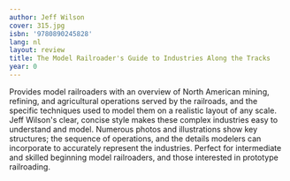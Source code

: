 ```yaml
---
author: Jeff Wilson
cover: 315.jpg
isbn: '9780890245828'
lang: nl
layout: review
title: The Model Railroader's Guide to Industries Along the Tracks
year: 0
---
```

Provides model railroaders with an overview of North American mining, refining, and agricultural operations served by the railroads, and the specific techniques used to model them on a realistic layout of any scale. Jeff Wilson's clear, concise style makes these complex industries easy to understand and model. Numerous photos and illustrations show key structures; the sequence of operations, and the details modelers can incorporate to accurately represent the industries. Perfect for intermediate and skilled beginning model railroaders, and those interested in prototype railroading.
